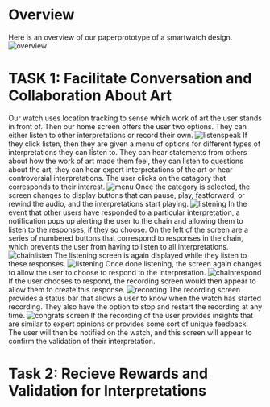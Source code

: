 # Overview
Here is an overview of our paperprototype of a smartwatch design.
![overview](/img/overviewpp.jpg)
# TASK 1: Facilitate Conversation and Collaboration About Art 
Our watch uses location tracking to sense which work of art the user stands in front of. Then our home screen offers the user two options. They can either listen to other interpretations or record their own.
![listenspeak](/img/listenspeak.jpg)
If they click listen, then they are given a menu of options for different types of interpretations they can listen to. They can hear statements from others about how the work of art made them feel, they can listen to questions about the art, they can hear expert interpretations of the art or hear controversial interpretations. The user clicks on the catagory that corresponds to their interest. 
![menu](/img/menu.JPG)
Once the category is selected, the screen changes to display buttons that can pause, play, fastforward, or rewind the audio, and the interpretations start playing.
![listening](/img/listening.jpeg)
In the event that other users have responded to a particular interpretation, a notification pops up alerting the user to the chain and allowing them to listen to the responses, if they so choose. On the left of the screen are a series of numbered buttons that correspond to responses in the chain, which prevents the user from having to listen to all interpretations.
![chainlisten](/img/chainlisten.JPG)
The listening screen is again displayed while they listen to these responses. 
![listening](/img/listening.jpeg)
Once done listening, the screen again changes to allow the user to choose to respond to the interpretation.
![chainrespond](/img/chainrespond.JPG)
If the user chooses to respond, the recording screen would then appear to allow them to create this response.
![recording](/img/recording.JPG)
The recording screen provides a status bar that allows a user to know when the watch has started recording. They also have the option to stop and restart the recording at any time.
![congrats screen](/img/congrats.jpg)
If the recording of the user provides insights that are similar to expert opinions or provides some sort of unique feedback. The user will then be notified on the watch, and this screen will appear to confirm the validation of their interpretation. 
# Task 2: Recieve Rewards and Validation for Interpretations 
